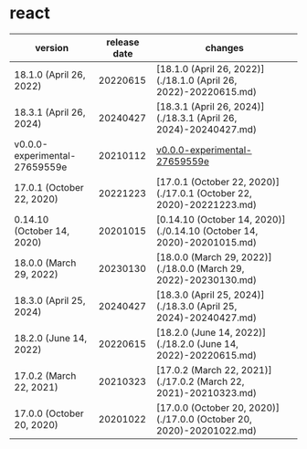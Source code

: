# react

|            version            | release date |                                   changes                                    |
|-------------------------------|--------------|------------------------------------------------------------------------------|
| 18.1.0 (April 26, 2022)       | 20220615     | [18.1.0 (April 26, 2022)](./18.1.0 (April 26, 2022)-20220615.md)             |
| 18.3.1 (April 26, 2024)       | 20240427     | [18.3.1 (April 26, 2024)](./18.3.1 (April 26, 2024)-20240427.md)             |
| v0.0.0-experimental-27659559e | 20210112     | [v0.0.0-experimental-27659559e](./v0.0.0-experimental-27659559e-20210112.md) |
| 17.0.1 (October 22, 2020)     | 20221223     | [17.0.1 (October 22, 2020)](./17.0.1 (October 22, 2020)-20221223.md)         |
| 0.14.10 (October 14, 2020)    | 20201015     | [0.14.10 (October 14, 2020)](./0.14.10 (October 14, 2020)-20201015.md)       |
| 18.0.0 (March 29, 2022)       | 20230130     | [18.0.0 (March 29, 2022)](./18.0.0 (March 29, 2022)-20230130.md)             |
| 18.3.0 (April 25, 2024)       | 20240427     | [18.3.0 (April 25, 2024)](./18.3.0 (April 25, 2024)-20240427.md)             |
| 18.2.0 (June 14, 2022)        | 20220615     | [18.2.0 (June 14, 2022)](./18.2.0 (June 14, 2022)-20220615.md)               |
| 17.0.2 (March 22, 2021)       | 20210323     | [17.0.2 (March 22, 2021)](./17.0.2 (March 22, 2021)-20210323.md)             |
| 17.0.0 (October 20, 2020)     | 20201022     | [17.0.0 (October 20, 2020)](./17.0.0 (October 20, 2020)-20201022.md)         |

